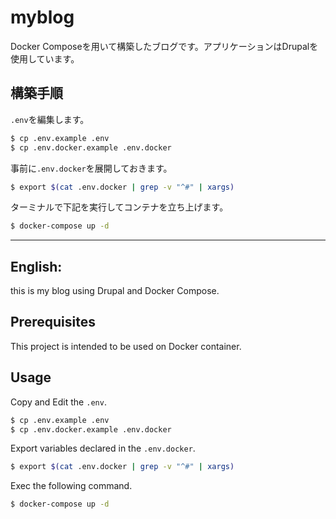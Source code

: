 # myblog
Docker Composeを用いて構築したブログです。アプリケーションはDrupalを使用しています。

## 構築手順
`.env`を編集します。

```bash
$ cp .env.example .env
$ cp .env.docker.example .env.docker
```

事前に`.env.docker`を展開しておきます。
```bash
$ export $(cat .env.docker | grep -v "^#" | xargs)
```

ターミナルで下記を実行してコンテナを立ち上げます。
```bash
$ docker-compose up -d
```

---
## English:

this is my blog using Drupal and Docker Compose.

## Prerequisites
This project is intended to be used on Docker container.

## Usage
Copy and Edit the `.env`.

```bash
$ cp .env.example .env
$ cp .env.docker.example .env.docker
```

Export variables declared in the `.env.docker`.
```bash
$ export $(cat .env.docker | grep -v "^#" | xargs)
```

Exec the following command.
```bash
$ docker-compose up -d
```
